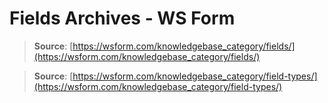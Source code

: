 # Fields Archives - WS Form

> **Source**: [https://wsform.com/knowledgebase_category/fields/](https://wsform.com/knowledgebase_category/fields/)

> **Source**: [https://wsform.com/knowledgebase_category/field-types/](https://wsform.com/knowledgebase_category/field-types/)
